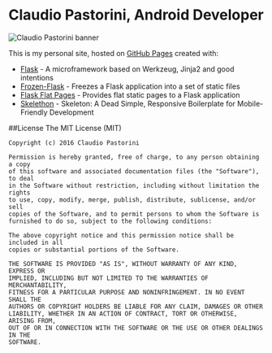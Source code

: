 # Claudio Pastorini, Android Developer

![Claudio Pastorini banner](https://claudiopastorini.github.io/static/images/claudiopastorini_banner.png)

This is my personal site, hosted on [GitHub Pages](https://pages.github.com/) created with:

* [Flask](https://github.com/pallets/flask) - A microframework based on Werkzeug, Jinja2 and good intentions
* [Frozen-Flask](https://github.com/Frozen-Flask/Frozen-Flask) - Freezes a Flask application into a set of static files
* [Flask Flat Pages](https://github.com/Flask-FlatPages/Flask-FlatPages) - Provides flat static pages to a Flask application
* [Skelethon](https://github.com/dhg/Skeleton) - Skeleton: A Dead Simple, Responsive Boilerplate for Mobile-Friendly Development

##License
    The MIT License (MIT)
    
    Copyright (c) 2016 Claudio Pastorini
    
    Permission is hereby granted, free of charge, to any person obtaining a copy
    of this software and associated documentation files (the "Software"), to deal
    in the Software without restriction, including without limitation the rights
    to use, copy, modify, merge, publish, distribute, sublicense, and/or sell
    copies of the Software, and to permit persons to whom the Software is
    furnished to do so, subject to the following conditions:
    
    The above copyright notice and this permission notice shall be included in all
    copies or substantial portions of the Software.
    
    THE SOFTWARE IS PROVIDED "AS IS", WITHOUT WARRANTY OF ANY KIND, EXPRESS OR
    IMPLIED, INCLUDING BUT NOT LIMITED TO THE WARRANTIES OF MERCHANTABILITY,
    FITNESS FOR A PARTICULAR PURPOSE AND NONINFRINGEMENT. IN NO EVENT SHALL THE
    AUTHORS OR COPYRIGHT HOLDERS BE LIABLE FOR ANY CLAIM, DAMAGES OR OTHER
    LIABILITY, WHETHER IN AN ACTION OF CONTRACT, TORT OR OTHERWISE, ARISING FROM,
    OUT OF OR IN CONNECTION WITH THE SOFTWARE OR THE USE OR OTHER DEALINGS IN THE
    SOFTWARE.
